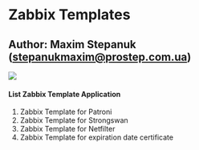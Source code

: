 # Zabbix Templates

## Author: Maxim Stepanuk (stepanukmaxim@prostep.com.ua)

![](https://habrastorage.org/getpro/habr/post_images/6ab/8bc/2be/6ab8bc2be9d3c4ff89a47783a9ac5626.png)

#### List Zabbix Template Application

1. Zabbix Template for Patroni
2. Zabbix Template for Strongswan
3. Zabbix Template for Netfilter
4. Zabbix Template for expiration date certificate
